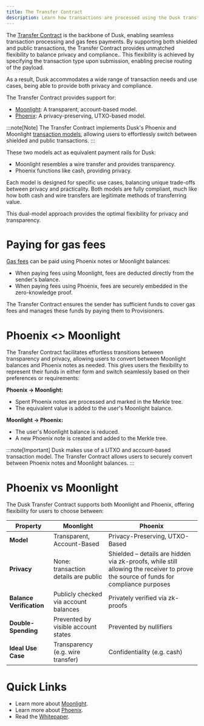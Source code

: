 ```yaml
---
title: The Transfer Contract
description: Learn how transactions are processed using the Dusk transfer contract.
---
```


The <a href="https://github.com/dusk-network/rusk/tree/master/contracts/transfer" target="_blank">Transfer Contract</a> is the backbone of Dusk, enabling seamless transaction processing and gas fees payments. By supporting both shielded and public transactions, the Transfer Contract provides unmatched flexibility to balance privacy and compliance.. This flexibility is achieved by specifying the transaction type upon submission, enabling precise routing of the payload.

As a result, Dusk accommodates a wide range of transaction needs and use cases, being able to provide both privacy and compliance.

The Transfer Contract provides support for:

- [Moonlight](/learn/deep-dive/transaction_models/moonlight): A transparent, account-based model.
- [Phoenix](/learn/deep-dive/transaction_models/phoenix): A privacy-preserving, UTXO-based model.

:::note[Note]
The Transfer Contract implements Dusk's Phoenix and Moonlight [transaction models](/learn/tx-models), allowing users to effortlessly switch between shielded and public transactions.
:::

These two models act as equivalent payment rails for Dusk:
- Moonlight resembles a wire transfer and provides transparency.
- Phoenix functions like cash, providing privacy.

Each model is designed for specific use cases, balancing unique trade-offs between privacy and practicality. Both models are fully compliant, much like how both cash and wire transfers are legitimate methods of transferring value. 

This dual-model approach provides the optimal flexibility for privacy and transparency.

# Paying for gas fees

[Gas fees](/learn/tx-fees) can be paid using Phoenix notes or Moonlight balances:
- When paying fees using Moonlight, fees are deducted directly from the sender's balance.
- When paying fees using Phoenix, fees are securely embedded in the zero-knowledge proof.

The Transfer Contract ensures the sender has sufficient funds to cover gas fees and manages these funds by paying them to Provisioners.

# Phoenix <> Moonlight

The Transfer Contract facilitates effortless transitions between transparency and privacy, allowing users to convert between Moonlight balances and Phoenix notes as needed. This gives users the flexibility to represent their funds in either form and switch seamlessly based on their preferences or requirements:

**Phoenix → Moonlight:**
- Spent Phoenix notes are processed and marked in the Merkle tree.
- The equivalent value is added to the user's Moonlight balance.

**Moonlight → Phoenix:**
- The user's Moonlight balance is reduced.
- A new Phoenix note is created and added to the Merkle tree.

:::note[Important]
Dusk makes use of a UTXO and account-based transaction model. The Transfer Contract allows users to securely convert between Phoenix notes and Moonlight balances.
:::

# Phoenix vs Moonlight

The Dusk Transfer Contract supports both Moonlight and Phoenix, offering flexibility for users to choose between:

| **Property**               | **Moonlight**                                    | **Phoenix**                                      |
|----------------------------|--------------------------------------------------|-------------------------------------------------|
| **Model**                  | Transparent, Account-Based                       | Privacy-Preserving, UTXO-Based                  |
| **Privacy**                | None: transaction details are public            | Shielded – details are hidden via zk-proofs, while still allowing the receiver to prove the source of funds for compliance purposes |
| **Balance Verification**   | Publicly checked via account balances            | Privately verified via zk-proofs                |
| **Double-Spending** | Prevented by visible account states            | Prevented by nullifiers                           |
| **Ideal Use Case**          | Transparency (e.g. wire transfer)    | Confidentiality (e.g. cash)  |


# Quick Links
- Learn more about [Moonlight](/learn/deep-dive/transaction_models/moonlight).
- Learn more about [Phoenix](/learn/deep-dive/transaction_models/phoenix).
- Read the [Whitepaper](https://dusk-cms.ams3.digitaloceanspaces.com/Dusk_Whitepaper_2024_4db72f92a1.pdf).

